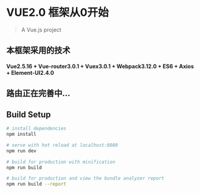 # VUE2.0 框架从0开始

> A Vue.js project

## 本框架采用的技术

#### Vue2.5.16 + Vue-router3.0.1 + Vuex3.0.1 + Webpack3.12.0 + ES6 + Axios + Element-UI2.4.0

## 路由正在完善中...

## Build Setup

``` bash
# install dependencies
npm install

# serve with hot reload at localhost:8080
npm run dev

# build for production with minification
npm run build

# build for production and view the bundle analyzer report
npm run build --report
```

